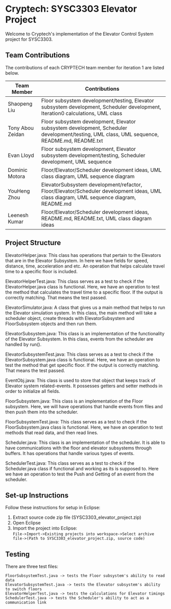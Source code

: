 # Cryptech: SYSC3303 Elevator Project

Welcome to Cryptech's implementation of the Elevator Control System project for SYSC3303.

## Team Contributions

The contributions of each CRYPTECH team member for iteration 1 are listed below.

| Team Member      | Contributions                                                                                                                              |
| ---------------- | ------------------------------------------------------------------------------------------------------------------------------------------ |
| Shaopeng Liu     | Floor subsystem development/testing, Elevator subsystem development, Scheduler development, Iteration0 calculations, UML class             |
| Tony Abou Zeidan | Floor subsystem development, Elevator subsystem development, Scheduler development/testing, UML class, UML sequence, README.md, README.txt |
| Evan Lloyd       | Floor subsystem development, Elevator subsystem development/testing, Scheduler development, UML sequence                                   |
| Dominic Motora   | Floor/Elevator/Scheduler development ideas, UML class diagram, UML sequence diagram                                                        |
| YouHeng Zhou     | ElevatorSubsystem development/refactor, Floor/Elevator/Scheduler development ideas, UML class diagram, UML sequence diagram, README.md     |
| Leenesh Kumar    | Floor/Elevator/Scheduler development ideas, README.md, README.txt, UML class diagram ideas                                                 |

## Project Structure

ElevatorHelper.java: This class has operations that pertain to the Elevators that are in the Elevator Subsystem. In here we have fields for speed, distance, time, acceleration and etc. An operation that helps calculate travel time to a specific floor is included.

ElevatorHelperTest.java: This class serves as a test to check if the ElevatorHelper.java class is functional. Here, we have an operation to test the method that calculates the travel time to a specific floor. If the output is correctly matching. That means the test passed.

ElevatorSimulator.java: A class that gives us a main method that helps to run the Elevator simulation system. In this class, the main method will take a scheduler object, create threads with ElevatorSubsystem and FloorSubsystem objects and then run them.

ElevatorSubsystem.java: This class is an implementation of the functionality of the Elevator Subsystem. In this class, events from the scheduler are handled by run().

ElevatorSubsystemTest.java: This class serves as a test to check if the ElevatorSubsystem.java class is functional. Here, we have an operation to test the method that get specific floor. If the output is correctly matching. That means the test passed.

EventObj.java: This class is used to store that object that keeps track of Elevator system related-events. It possesses getters and setter methods in order to initialize all fields.

FloorSubsystem.java: This class is an implementation of the Floor subsystem. Here, we will have operations that handle events from files and then push them into the scheduler.

FloorSubsystemTest.java: This class serves as a test to check if the FloorSubsystem.java class is functional. Here, we have an operation to test methods that read data, and then read lines.

Scheduler.java: This class is an implementation of the scheduler. It is able to have communications with the floor and elevator subsystems through buffers. It has operations that handle various types of events.

SchedulerTest.java: This class serves as a test to check if the Scheduler.java class if functional and working as its is supposed to. Here we have an operation to test the Push and Getting of an event from the scheduler.

## Set-up Instructions

Follow these instructions for setup in Eclipse:

1. Extract source code zip file (SYSC3303_elevator_project.zip)
2. Open Eclipse
3. Import the project into Eclipse:\
`File->Import->Existing projects into workspace->Select archive file->(Path to SYSC3303_elevator_project.zip, source code)`

## Testing

There are three test files:

```
FloorSubsystemTest.java -> tests the Floor subsystem's ability to read data
ElevatorSubsystemTest.java -> tests the Elevator subsystem's ability to switch floors
ElevatorHelperTest.java -> tests the calculations for Elevator timings
SchedulerTest.java -> tests the Scheduler's ability to act as a communication link
```
